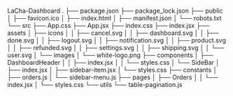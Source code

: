 
LaCha-Dashboard
.
├── package.json
├── package_lock.json
├── public
│   ├── favicon.ico
│   ├── index.html
│   ├── manifest.json
│   └── robots.txt
└── src
    ├── App.css
    ├── App.jsx
    ├── index.css
    ├── index.jsx
    ├── assets
    │   ├── icons
    │   │   ├── cancel.svg
    │   │   ├── dashboard.svg
    │   │   ├── done.svg
    │   │   ├── logout.svg
    │   │   ├── notification.svg
    │   │   ├── product.svg
    │   │   ├── refunded.svg
    │   │   ├── settings.svg
    │   │   ├── shipping.svg
    │   │   └── user.svg
    │   └── images
    │       └── white-logo.png
    ├── components
    │   ├── DashboardHeader
    │   │   ├── index.jsx
    │   │   └── styles.css
    │   └── SideBar
    │       ├── index.jsx
    │       ├── sidebar-item.jsx
    │       └── styles.css
    ├── constants
    │   ├── orders.js
    │   └── sidebar-menu.js
    ├── pages
    │   ├── Orders
    │   │   └── index.jsx
    │   └── styles.css
    └── utils
        └── table-pagination.js
